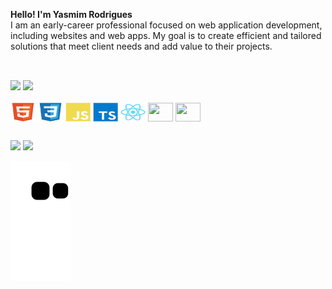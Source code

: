 **Hello! I'm Yasmim Rodrigues** <br>
I am an early-career professional focused on web application development, including websites and web apps. My goal is to create efficient and tailored solutions that meet client needs and add value to their projects.

##

<br>
<div>
  <img width='48%' src='https://github-readme-stats.vercel.app/api?username=YasmimRodrigues&show_icons=true&theme=jolly'/>
  <img width ='43%' src='https://github-readme-stats.vercel.app/api/top-langs/?username=YasmimRodrigues&layout=compact&theme=jolly'/>
</div>

<div style="display: inline_block"><br>
  <img align="center" height="30" width="40" src="https://raw.githubusercontent.com/devicons/devicon/master/icons/html5/html5-original.svg">
  <img align="center" height="30" width="40" src="https://raw.githubusercontent.com/devicons/devicon/master/icons/css3/css3-original.svg">
  <img align="center" height="30" width="40" src="https://raw.githubusercontent.com/devicons/devicon/master/icons/javascript/javascript-plain.svg">
  <img align="center" height="30" width="40" src="https://raw.githubusercontent.com/devicons/devicon/master/icons/typescript/typescript-plain.svg">
  <img align="center" height="30" width="40" src="https://raw.githubusercontent.com/devicons/devicon/master/icons/react/react-original.svg">
  <img align="center" height="30" width="40" src="https://cdn.jsdelivr.net/gh/devicons/devicon@latest/icons/nodejs/nodejs-original.svg" />
  <img align="center" height="30" width="40" src="https://cdn.jsdelivr.net/gh/devicons/devicon@latest/icons/postgresql/postgresql-original.svg" />
</div>

##

<div> 
  <a href = "mailto:yasmimrbm25@gmail.com"><img src="https://img.shields.io/badge/-Gmail-%23333?style=for-the-badge&logo=gmail&logoColor=white" target="_blank"></a>
  <a href="https://www.linkedin.com/in/yasmim-rodrigues-687608242" target="_blank"><img src="https://img.shields.io/badge/-LinkedIn-%230077B5?style=for-the-badge&logo=linkedin&logoColor=white" target="_blank"></a> 
  
</div>

![snake gif](https://github.com/YasmimRodrigues/YasmimRodrigues/blob/output/github-contribution-grid-snake.svg)
